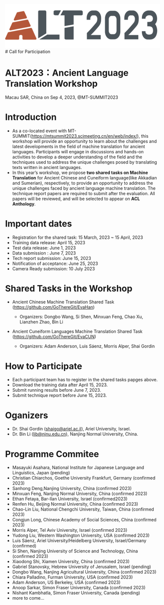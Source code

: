 <div align='center'>
<img src = 'https://github.com/GoThereGit/ALT/blob/main/ALT1.png'>
</div>
# Call for Participation

# ALT2023：Ancient Language Translation Workshop
Macau SAR, China on Sep 4, 2023, @MT-SUMMIT2023

# Introduction
* As a co-located event with MT-SUMMIT(https://mtsummit2023.scimeeting.cn/en/web/index/), this workshop will provide an opportunity to learn about the challenges and latest developments in the field of machine translation for ancient languages. Participants will engage in discussions and hands-on activities to develop a deeper understanding of the field and the techniques used to address the unique challenges posed by translating texts written in ancient languages. 
* In this year’s workshop, we propose **two shared tasks on Machine Translation** for Ancient Chinese and Cuneiform language(like Akkadian and Sumerian), respectively, to provide an opportunity to address the unique challenges faced by ancient language machine translation. The technique report papers are required to submit after the evaluation. All papers will be reviewed, and will be selected to appear on **ACL Anthology**. 

# Important dates
*	Registration for the shared task: 15 March, 2023 ~ 15 April, 2023
*	Training data release: April 15, 2023
* Test data release: June 1, 2023
* Data submission : June 7, 2023
*	Tech report submission: June 15, 2023
*	Notification of acceptance: June 25, 2023
*	Camera Ready submission:  10 July 2023

# Shared Tasks in the Workshop
- Ancient Chinese Machine Translation Shared Task (https://github.com/GoThereGit/EvaHan)
  - Organizers: Dongbo Wang, Si Shen, Minxuan Feng, Chao Xu, Lianzhen Zhao, Bin Li

- Ancient Cuneiform Languages Machine Translation Shared Task (https://github.com/GoThereGit/EvaCUN) 
  - Organizers: Adam Anderson, Luis Sáenz, Morris Alper, Shai Gordin 

# How to Participate
* Each participant team has to register in the shared tasks papges above.
* Download the training data after April 15, 2023.
* Submit running results before June 7, 2023.
* Submit technique report before June 15, 2023.

# Oganizers
* Dr. Shai Gordin (shaigo@ariel.ac.il), Ariel University, Israel.
* Dr. Bin Li (lib@njnu.edu.cn), Nanjing Normal University, China.

# Programme Commitee
* Masayuki Asahara, National Institute for Japanese Language and Linguistics, Japan (pending)
* Christian Chiarchos, Goethe University Frankfurt, Germany (confirmed 2023)
* Sanhong Deng,Nanjing University, China (confirmed 2023)
* Minxuan Feng, Nanjing Normal University,  China (confirmed 2023)
* Ethan Fetaya, Bar-Ilan University, Israel (confirmed2023)
* Renfen Hu, Beijing Normal University,  China (confirmed 2023)
* Chao-Lin Liu, National Chengchi University, Taiwan, China (confirmed 2023)
* Congjun Long, Chinese Academy of Social Sciences, China (confirmed 2023)
* Morris Alper, Tel Aviv University, Israel (confirmed 2023)
* Yudong Liu, Western Washington University, USA (confirmed 2023)
* Luis Sáenz, Ariel University/Heidelberg University, Israel/Germany (confirmed)
* Si Shen,  Nanjing University of Science and Technology, China (confirmed 2023)
* Xiaodong Shi, Xiamen University, China (confirmed 2023)
* Gabriel Stanovsky, Hebrew University of Jerusalem, Israel (pending)
* Dongbo Wang, Nanjing Agricultural University, China (confirmed 2023)
* Chiara Palladino, Furman University, USA (confirmed 2023)
* Adam Anderson, US Berkeley, USA (confirmed 2023)
* Anoop Sarkar, Simon Fraser University, Canada (confirmed 2023)
* Nishant Kambhatla, Simon Fraser University, Canada (pending)
* more to come...



